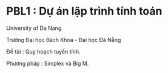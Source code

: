 # PBL1 : Dự án lập trình tính toán
University of Da Nang

Trường Đại học Bách Khoa - Đại học Đà Nẵng

Đề tài : Quy hoạch tuyến tính.

Phương pháp : Simplex và Big M.
